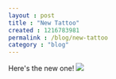 ```yaml
---
layout : post
title : "New Tattoo"
created : 1216783981
permalink : /blog/new-tattoo
category : "blog"
---
```

Here's the new one!
<img src="http://farm4.static.flickr.com/3151/2694083801_bcba323a65_m.jpg" />
